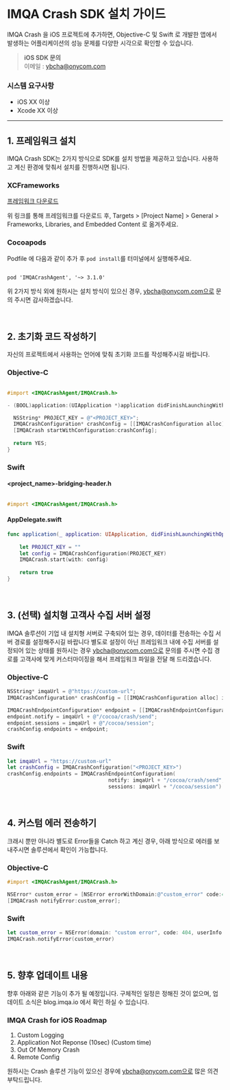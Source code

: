 # IMQA Crash SDK 설치 가이드 

IMQA Crash 을 iOS 프로젝트에 추가하면, Objective-C 및 Swift 로 개발한 앱에서 발생하는 어플리케이션의 성능 문제를 다양한 시각으로 확인할 수 있습니다.

> **iOS SDK 문의** </br>
> 이메일 : ybcha@onycom.com

### 시스템 요구사항 

* iOS XX 이상 
* Xcode XX 이상 

---

## 1. 프레임워크 설치 

IMQA Crash SDK는 2가지 방식으로 SDK를 설치 방법을 제공하고 있습니다. 사용하고 계신 환경에 맞춰서 설치를 진행하시면 됩니다.

### XCFrameworks 

[프레임워크 다운로드]() 

위 링크를 통해 프레임워크를 다운로드 후, Targets > [Project Name] > General > Frameworks, Libraries, and Embedded Content 로 옮겨주세요.

### Cocoapods 

Podfile 에 다음과 같이 추가 후 `pod install`를 터미널에서 실행해주세요. 
```Podfile 

pod 'IMQACrashAgent', '~> 3.1.0'

```

위 2가지 방식 외에 원하시는 설치 방식이 있으신 경우, ybcha@onycom.com으로 문의 주시면 감사하겠습니다. 

</br>

## 2. 초기화 코드 작성하기 

자신의 프로젝트에서 사용하는 언어에 맞춰 초기화 코드를 작성해주시길 바랍니다. 

### Objective-C 

```Objectivec

#import <IMQACrashAgent/IMQACrash.h>

- (BOOL)application:(UIApplication *)application didFinishLaunchingWithOptions:(NSDictionary *)launchOptions {

  NSString* PROJECT_KEY = @"<PROJECT_KEY>";
  IMQACrashConfiguration* crashConfig = [[IMQACrashConfiguration alloc] initWithApiKey:PROJECT_KEY];
  [IMQACrash startWithConfiguration:crashConfig];
  
  return YES; 
}

```

### Swift 

#### <project_name>-bridging-header.h
```objectivec 

#import <IMQACrashAgent/IMQACrash.h>

```

#### AppDelegate.swift
```swift 
func application(_ application: UIApplication, didFinishLaunchingWithOptions launchOptions: [UIApplication.LaunchOptionsKey: Any]?) -> Bool {
        
    let PROJECT_KEY = ""
    let config = IMQACrashConfiguration(PROJECT_KEY)
    IMQACrash.start(with: config)
    
    return true
}
```

</br>

## 3. (선택) 설치형 고객사 수집 서버 설정

IMQA 솔루션이 기업 내 설치형 서버로 구축되어 있는 경우, 데이터를 전송하는 수집 서버 경로를 설정해주시길 바랍니다
별도로 설정이 아닌 프레임워크 내에 수집 서버를 설정되어 있는 상태를 원하시는 경우 ybcha@onycom.com으로 문의를 주시면 수집 경로를 고객사에 맞게 커스터마이징을 해서 프레임워크 파일을 전달 해 드리겠습니다. 

### Objective-C 

```Objectivec
NSString* imqaUrl = @"https://custom-url";
IMQACrashConfiguration* crashConfig = [[IMQACrashConfiguration alloc] initWithApiKey:PROJECT_KEY];

IMQACrashEndpointConfiguration* endpoint = [[IMQACrashEndpointConfiguration alloc] init]; 
endpoint.notify = imqaUrl + @"/cocoa/crash/send";
endpoint.sessions = imqaUrl + @"/cocoa/session"; 
crashConfig.endpoints = endpoint;
```

### Swift 

```swift 
let imqaUrl = "https://custom-url"
let crashConfig = IMQACrashConfiguration("<PROJECT_KEY>")
crashConfig.endpoints = IMQACrashEndpointConfiguration(
                                 notify: imqaUrl + "/cocoa/crash/send",
                                 sessions: imqaUrl + "/cocoa/session")
```

</br>

## 4. 커스텀 에러 전송하기 

크래시 뿐만 아니라 별도로 Error들을 Catch 하고 계신 경우, 아래 방식으로 에러를 보내주시면 솔루션에서 확인이 가능합니다. 

### Objective-C 

```Objectivec
#import <IMQACrashAgent/IMQACrash.h>

NSError* custom_error = [NSError errorWithDomain:@"custom_error" code:404 userInfo:NULL];
[IMQACrash notifyError:custom_error];
```

### Swift 

```swift 
let custom_error = NSError(domain: "custom error", code: 404, userInfo: nil)
IMQACrash.notifyError(custom_error)
```

</br>

## 5. 향후 업데이트 내용 

향후 아래와 같은 기능이 추가 될 예정입니다. 구체적인 일정은 정해진 것이 없으며, 업데이트 소식은 blog.imqa.io 에서 확인 하실 수 있습니다. 

### IMQA Crash for iOS Roadmap
1. Custom Logging  
2. Application Not Reponse (10sec) (Custom time) 
3. Out Of Memory Crash 
4. Remote Config

원하시는 Crash 솔루션 기능이 있으신 경우에 ybcha@onycom.com으로 많은 의견 부탁드립니다. 

